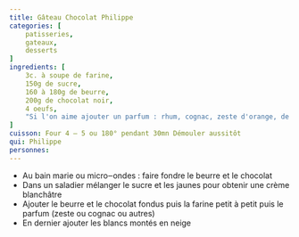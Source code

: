 ```yaml
---
title: Gâteau Chocolat Philippe
categories: [
    patisseries,
    gateaux,
    desserts
]
ingredients: [
    3c. à soupe de farine,
    150g de sucre,
    160 à 180g de beurre,
    200g de chocolat noir,
    4 oeufs,
    "Si l'on aime ajouter un parfum : rhum, cognac, zeste d'orange, de mandarine"
]
cuisson: Four 4 ‒ 5 ou 180° pendant 30mn Démouler aussitôt
qui: Philippe
personnes: 
---
```


* Au bain marie ou micro‒ondes : faire fondre le beurre et le chocolat
* Dans un saladier mélanger le sucre et les jaunes pour obtenir une crème blanchâtre
* Ajouter le beurre et le chocolat fondus puis la farine petit à petit puis le parfum (zeste ou cognac ou autres)
* En dernier ajouter les blancs montés en neige